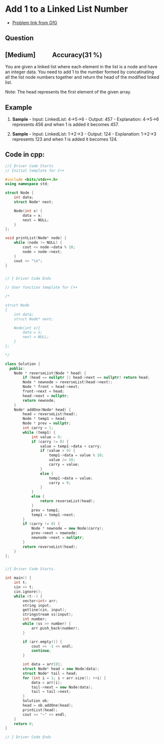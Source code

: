 # Add 1 to a Linked List Number
- [Problem link from GfG](https://www.geeksforgeeks.org/problems/add-1-to-a-number-represented-as-linked-list/1?utm_source=youtube&utm_medium=collab_striver_ytdescription&utm_campaign=add-1-to-a-number-represented-as-linked-list)
## Question
## [Medium] &nbsp;&nbsp;&nbsp;&nbsp;&nbsp;&nbsp;&nbsp;&nbsp;&nbsp; Accuracy(31 %)
You are given a linked list where each element in the list is a node and have an integer data. You need to add 1 to the number formed by concatinating all the list node numbers together and return the head of the modified linked list. 

Note: The head represents the first element of the given array.
## Example
1. **Sample**
        - Input: LinkedList: 4->5->6
        - Output: 457
        - Explanation: 4->5->6 represents 456 and when 1 is added it becomes 457. 

2. **Sample**
        - Input: LinkedList: 1->2->3
        - Output: 124
        - Explanation:  1->2->3 represents 123 and when 1 is added it becomes 124. 
## Code in cpp:
```cpp
//{ Driver Code Starts
// Initial template for C++

#include <bits/stdc++.h>
using namespace std;

struct Node {
    int data;
    struct Node* next;

    Node(int x) {
        data = x;
        next = NULL;
    }
};

void printList(Node* node) {
    while (node != NULL) {
        cout << node->data % 10;
        node = node->next;
    }
    cout << "\n";
}


// } Driver Code Ends

// User function template for C++

/*

struct Node
{
    int data;
    struct Node* next;

    Node(int x){
        data = x;
        next = NULL;
    }
};

*/

class Solution {
  public:
    Node * reverseList(Node * head) {
        if (head == nullptr || head->next == nullptr) return head;
        Node * newnode = reverseList(head->next);
        Node * front = head->next;
        front->next = head;
        head->next = nullptr;
        return newnode;
    }
    Node* addOne(Node* head) {
        head = reverseList(head);
        Node * temp1 = head;
        Node * prev = nullptr;
        int carry = 1;
        while (temp1) {
            int value = 0;
            if (carry != 0) {
                value = temp1->data + carry;
                if (value > 9) {
                    temp1->data = value % 10;
                    value /= 10;
                    carry = value;
                }
                else {
                    temp1->data = value;
                    carry = 0;
                }
            }
            else {
                return reverseList(head);
            }
            prev = temp1;
            temp1 = temp1->next;
        }
        if (carry != 0) {
            Node * newnode = new Node(carry);
            prev->next = newnode;
            newnode->next = nullptr;
        }
        return reverseList(head);
    }
};


//{ Driver Code Starts.

int main() {
    int t;
    cin >> t;
    cin.ignore();
    while (t--) {
        vector<int> arr;
        string input;
        getline(cin, input);
        stringstream ss(input);
        int number;
        while (ss >> number) {
            arr.push_back(number);
        }

        if (arr.empty()) {
            cout << -1 << endl;
            continue;
        }

        int data = arr[0];
        struct Node* head = new Node(data);
        struct Node* tail = head;
        for (int i = 1; i < arr.size(); ++i) {
            data = arr[i];
            tail->next = new Node(data);
            tail = tail->next;
        }
        Solution ob;
        head = ob.addOne(head);
        printList(head);
        cout << "~" << endl;
    }
    return 0;
}

// } Driver Code Ends
```

